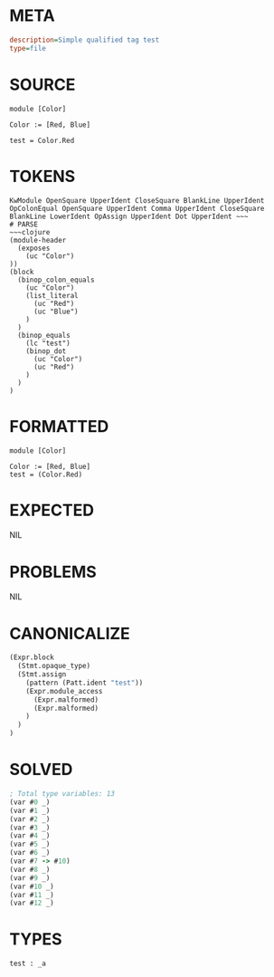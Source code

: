# META
~~~ini
description=Simple qualified tag test
type=file
~~~
# SOURCE
~~~roc
module [Color]

Color := [Red, Blue]

test = Color.Red
~~~
# TOKENS
~~~text
KwModule OpenSquare UpperIdent CloseSquare BlankLine UpperIdent OpColonEqual OpenSquare UpperIdent Comma UpperIdent CloseSquare BlankLine LowerIdent OpAssign UpperIdent Dot UpperIdent ~~~
# PARSE
~~~clojure
(module-header
  (exposes
    (uc "Color")
))
(block
  (binop_colon_equals
    (uc "Color")
    (list_literal
      (uc "Red")
      (uc "Blue")
    )
  )
  (binop_equals
    (lc "test")
    (binop_dot
      (uc "Color")
      (uc "Red")
    )
  )
)
~~~
# FORMATTED
~~~roc
module [Color]

Color := [Red, Blue]
test = (Color.Red)
~~~
# EXPECTED
NIL
# PROBLEMS
NIL
# CANONICALIZE
~~~clojure
(Expr.block
  (Stmt.opaque_type)
  (Stmt.assign
    (pattern (Patt.ident "test"))
    (Expr.module_access
      (Expr.malformed)
      (Expr.malformed)
    )
  )
)
~~~
# SOLVED
~~~clojure
; Total type variables: 13
(var #0 _)
(var #1 _)
(var #2 _)
(var #3 _)
(var #4 _)
(var #5 _)
(var #6 _)
(var #7 -> #10)
(var #8 _)
(var #9 _)
(var #10 _)
(var #11 _)
(var #12 _)
~~~
# TYPES
~~~roc
test : _a
~~~
